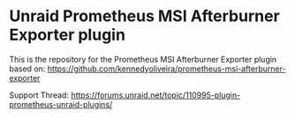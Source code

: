 # Unraid Prometheus MSI Afterburner Exporter plugin

This is the repository for the Prometheus MSI Afterburner Exporter plugin based on: https://github.com/kennedyoliveira/prometheus-msi-afterburner-exporter

Support Thread: https://forums.unraid.net/topic/110995-plugin-prometheus-unraid-plugins/